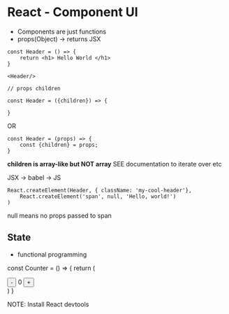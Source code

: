 # React - Component UI

- Components are just functions
- props(Object) -> returns JSX
```
const Header = () => {
	return <h1> Hello World </h1>
}

<Header/>

// props children

const Header = ({children}) => {

}
```
OR
```
const Header = (props) => {
	const {children} = props;
}
```
**children is array-like but NOT array** SEE documentation to iterate over etc

JSX -> babel -> JS
```
React.createElement(Header, { className: 'my-cool-header'},
	React.createElement('span', null, 'Hello, world!')
)
```
null means no props passed to span

## State
- functional programming

const Counter = () => {
	return (
		<div>
			<button>-</button>
			<span>0</span>
			<button>+</button>
		</div>
	)
}

NOTE: Install React devtools

